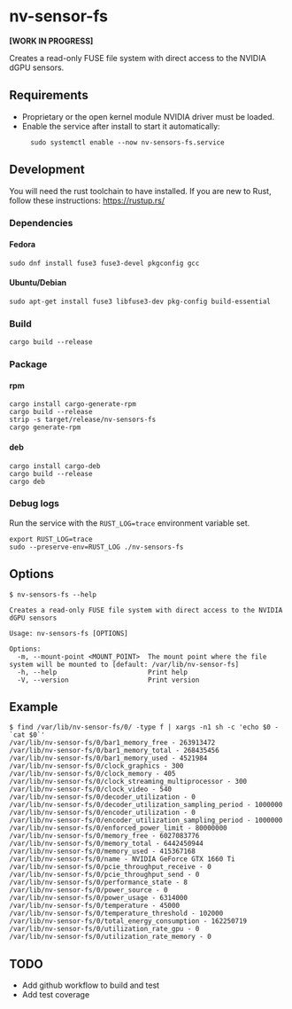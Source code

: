 # nv-sensor-fs

**[WORK IN PROGRESS]**

Creates a read-only FUSE file system with direct access to the NVIDIA dGPU sensors.

## Requirements

- Proprietary or the open kernel module NVIDIA driver must be loaded.
- Enable the service after install to start it automatically:
  ```shell
    sudo systemctl enable --now nv-sensors-fs.service
  ```

## Development

You will need the rust toolchain to have installed. If you are new to Rust, follow these instructions: <https://rustup.rs/>

### Dependencies

#### Fedora

```shell
sudo dnf install fuse3 fuse3-devel pkgconfig gcc
```

#### Ubuntu/Debian

```shell
sudo apt-get install fuse3 libfuse3-dev pkg-config build-essential
```

### Build

```shell
cargo build --release
```

### Package

#### rpm

```shell
cargo install cargo-generate-rpm
cargo build --release
strip -s target/release/nv-sensors-fs
cargo generate-rpm
```

#### deb

```shell
cargo install cargo-deb
cargo build --release
cargo deb
```

### Debug logs

Run the service with the `RUST_LOG=trace` environment variable set.

```shell
export RUST_LOG=trace
sudo --preserve-env=RUST_LOG ./nv-sensors-fs
```

## Options

```shell
$ nv-sensors-fs --help

Creates a read-only FUSE file system with direct access to the NVIDIA dGPU sensors

Usage: nv-sensors-fs [OPTIONS]

Options:
  -m, --mount-point <MOUNT_POINT>  The mount point where the file system will be mounted to [default: /var/lib/nv-sensor-fs]
  -h, --help                       Print help
  -V, --version                    Print version
```

## Example

```shell
$ find /var/lib/nv-sensor-fs/0/ -type f | xargs -n1 sh -c 'echo $0 - `cat $0`'
/var/lib/nv-sensor-fs/0/bar1_memory_free - 263913472
/var/lib/nv-sensor-fs/0/bar1_memory_total - 268435456
/var/lib/nv-sensor-fs/0/bar1_memory_used - 4521984
/var/lib/nv-sensor-fs/0/clock_graphics - 300
/var/lib/nv-sensor-fs/0/clock_memory - 405
/var/lib/nv-sensor-fs/0/clock_streaming_multiprocessor - 300
/var/lib/nv-sensor-fs/0/clock_video - 540
/var/lib/nv-sensor-fs/0/decoder_utilization - 0
/var/lib/nv-sensor-fs/0/decoder_utilization_sampling_period - 1000000
/var/lib/nv-sensor-fs/0/encoder_utilization - 0
/var/lib/nv-sensor-fs/0/encoder_utilization_sampling_period - 1000000
/var/lib/nv-sensor-fs/0/enforced_power_limit - 80000000
/var/lib/nv-sensor-fs/0/memory_free - 6027083776
/var/lib/nv-sensor-fs/0/memory_total - 6442450944
/var/lib/nv-sensor-fs/0/memory_used - 415367168
/var/lib/nv-sensor-fs/0/name - NVIDIA GeForce GTX 1660 Ti
/var/lib/nv-sensor-fs/0/pcie_throughput_receive - 0
/var/lib/nv-sensor-fs/0/pcie_throughput_send - 0
/var/lib/nv-sensor-fs/0/performance_state - 8
/var/lib/nv-sensor-fs/0/power_source - 0
/var/lib/nv-sensor-fs/0/power_usage - 6314000
/var/lib/nv-sensor-fs/0/temperature - 45000
/var/lib/nv-sensor-fs/0/temperature_threshold - 102000
/var/lib/nv-sensor-fs/0/total_energy_consumption - 162250719
/var/lib/nv-sensor-fs/0/utilization_rate_gpu - 0
/var/lib/nv-sensor-fs/0/utilization_rate_memory - 0
```

## TODO

- Add github workflow to build and test
- Add test coverage

